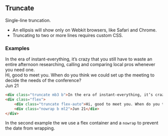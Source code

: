 ## Truncate

Single-line truncation.

* An ellipsis will show only on Webkit browsers, like Safari and Chrome.
* Truncating to two or more lines requires custom CSS.

### Examples

<div class="pa3 ba b-gray-300 mb4">
    <div class="truncate mb3 b">In the era of instant-everything, it’s crazy that you still have to waste an entire afternoon researching, calling and comparing local pros whenever you need one.</div>
    <div class="flex">
        <div class="truncate flex-auto">Hi, good to meet you. When do you think we could set up the meeting to decide the needs of the conference?</div>
        <div class="nowrap b ml2">Jun 21</div>
    </div>
</div>

```html
<div class="truncate mb3 b">In the era of instant-everything, it’s crazy that you still have to waste an entire afternoon researching, calling and comparing local pros whenever you need one.</div>
<div class="flex">
    <div class="truncate flex-auto">Hi, good to meet you. When do you think we could set up the meeting to decide the needs of the conference?</div>
    <div class="nowrap b ml2">Jun 21</div>
</div>
```

In the second example the we use a flex container and a `nowrap` to prevent the date from wrapping.
